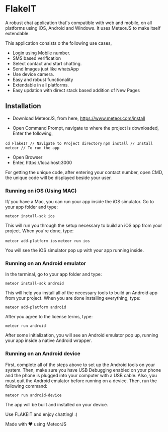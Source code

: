 # FlakeIT
A robust chat application that's compatible with web and mobile, on all platforms using iOS, Android and Windows. It uses MeteorJS to make itself extendable.

This application consists o the following use cases,
- Login using Mobile number.
- SMS based verification
- Select contact and start chatting.
- Send Images just like whatsApp
- Use device camera.
- Easy and robust functionality
- Extendable in all platforms.
- Easy updation with direct stack based addition of New Pages

## Installation
 - Download MeteorJS, from here,
    https://www.meteor.com/install

- Open Command Prompt, navigate to where the project is downloaded, Enter the following,

```cd FlakeIT // Navigate to Project directory```
```npm install // Install ```
```meteor // To run the app```

- Open Browser
- Enter, https://localhost:3000

For getting the unique code, after entering your contact number, open CMD, the unique code will be displayed beside your user.

### Running on iOS (Using MAC)
If/ you have a Mac, you can run your app inside the iOS simulator.
Go to your app folder and type:

```meteor install-sdk ios```

This will run you through the setup necessary to build an iOS app from your project. When you're done, type:

```meteor add-platform ios```
```meteor run ios```

You will see the iOS simulator pop up with your app running inside.

### Running on an Android emulator

In the terminal, go to your app folder and type:

```meteor install-sdk android```

This will help you install all of the necessary tools to build an Android app from your project. When you are done installing everything, type:

```meteor add-platform android```

After you agree to the license terms, type:

```meteor run android```

After some initialization, you will see an Android emulator pop up, running your app inside a native Android wrapper.

### Running on an Android device

First, complete all of the steps above to set up the Android tools on your system. Then, make sure you have USB Debugging enabled on your phone and the phone is plugged into your computer with a USB cable. Also, you must quit the Android emulator before running on a device.
Then, run the following command:

```meteor run android-device```

The app will be built and installed on your device.

Use FLAKEIT and enjoy chatting! :)

Made with &#x2764; using MeteorJS
